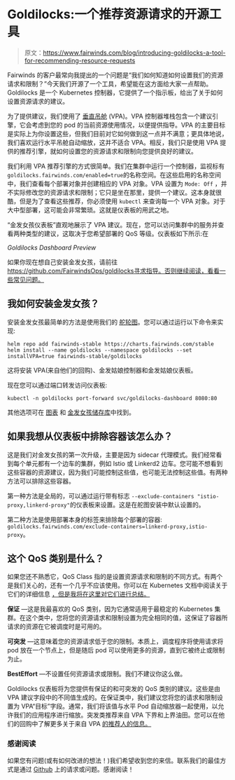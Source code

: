 # Goldilocks:一个推荐资源请求的开源工具

> 原文：<https://www.fairwinds.com/blog/introducing-goldilocks-a-tool-for-recommending-resource-requests>

 Fairwinds 的客户最常向我提出的一个问题是“我们如何知道如何设置我们的资源请求和限制？”今天我们开源了一个工具，希望能在这方面给大家一点帮助。Goldilocks 是一个 Kubernetes 控制器，它提供了一个指示板，给出了关于如何设置资源请求的建议。

为了提供建议，我们使用了  [垂直吊舱](https://github.com/kubernetes/autoscaler/tree/master/vertical-pod-autoscaler) (VPA)。VPA 控制器堆栈包含一个建议引擎，它会考虑到您的 pod 的当前资源使用情况，以便提供指导。VPA 的主要目标是实际上为你设置这些，但我们目前对它如何做到这一点并不满意；更具体地说，我们喜欢运行水平吊舱自动缩放，这并不适合 VPA。相反，我们只是使用 VPA 提供的推荐引擎，就如何设置您的资源请求和限制向您提供良好的建议。

我们利用 VPA 推荐引擎的方式很简单。我们在集群中运行一个控制器，监视标有  `goldilocks.fairwinds.com/enabled=true`的名称空间。在这些启用的名称空间中，我们查看每个部署对象并创建相应的 VPA 对象。VPA 设置为  `Mode: Off` ，并不实际修改您的资源请求和限制；它只是坐在那里，提供一个建议。这本身就很酷，但是为了查看这些推荐，你必须使用  `kubectl` 来查询每一个 VPA 对象。对于大中型部署，这可能会非常繁琐。这就是仪表板的用武之地。

“金发女孩仪表板”直观地展示了 VPA 建议。现在，您可以访问集群中的服务并查看两种类型的建议，这取决于您希望部署的 QoS 等级。仪表板如下所示:在

*Goldilocks Dashboard Preview*

如果你现在想自己安装金发女孩，请前往 https://github.com/FairwindsOps/goldilocks寻求指导。否则继续阅读，看看一些常见问题。

## 我如何安装金发女孩？

安装金发女孩最简单的方法是使用我们的  [舵轮图](https://github.com/FairwindsOps/charts/tree/master/stable/goldilocks)。您可以通过运行以下命令来实现:

```
helm repo add fairwinds-stable https://charts.fairwinds.com/stable
helm install --name goldilocks --namespace goldilocks --set installVPA=true fairwinds-stable/goldilocks
```

这将安装 VPA(来自他们的回购)、金发姑娘控制器和金发姑娘仪表板。

现在您可以通过端口转发访问仪表板:

```
kubectl -n goldilocks port-forward svc/goldilocks-dashboard 8080:80
```

其他选项可在  [图表](https://github.com/FairwindsOps/charts/tree/master/stable/goldilocks) 和  [金发女孩储存库](https://github.com/FairwindsOps/goldilocks)中找到。

## 如果我想从仪表板中排除容器该怎么办？

这是我们对金发女孩的第一次升级，主要是因为 sidecar 代理模式。我们经常看到每个单元都有一个边车的集群，例如 Istio 或 Linkerd2 边车。您可能不想看到这些容器的资源建议，因为我们可能控制这些值，也可能无法控制这些值。有两种方法可以排除这些容器。

第一种方法是全局的，可以通过运行带有标志  `--exclude-containers "istio-proxy,linkerd-proxy"`的仪表板来设置。这是在舵图安装中默认设置的。

第二种方法是使用部署本身的标签来排除每个部署的容器:  `goldilocks.fairwinds.com/exclude-containers=linkerd-proxy,istio-proxy`。

## 这个 QoS 类别是什么？

如果您还不熟悉它，QoS Class 指的是设置资源请求和限制的不同方式。有两个是我们关心的，还有一个几乎不应该使用。你可以在 Kubernetes 文档中阅读关于它们的详细信息  [，但是我将在这里对它们进行总结。](https://kubernetes.io/docs/tasks/configure-pod-container/quality-service-pod/)

**保证** —这是我最喜欢的 QoS 类别，因为它通常适用于最稳定的 Kubernetes 集群。在这个类中，您将您的资源请求和限制设置为完全相同的值，这保证了容器所请求的资源在它被调度时是可用的。

**可突发** —这意味着您的资源请求低于您的限制。本质上，调度程序将使用请求将 pod 放在一个节点上，但是随后 pod 可以使用更多的资源，直到它被终止或限制为止。

**BestEffort** —不设置任何资源请求或限制。我们不建议你这么做。

Goldilocks 仪表板将为您提供有保证的和可突发的 QoS 类别的建议。这些是由 VPA 建议字段中的不同值生成的。在保证类中，我们建议您将您的请求和限制设置为 VPA“目标”字段。通常，我们将该值与水平 Pod 自动缩放器一起使用，以允许我们的应用程序进行缩放。突发类推荐来自 VPA 下界和上界油田。您可以在他们的回购中了解更多关于来自 VPA [的推荐人的信息。](https://github.com/kubernetes/autoscaler/blob/master/vertical-pod-autoscaler/pkg/recommender/README.md#implmentation)

### 感谢阅读

如果您有问题(或有如何改进的想法！)我们希望收到您的来信。联系我们的最佳方式是通过  [Github](https://github.com/FairwindsOps/goldilocks) 上的请求或问题。感谢阅读！
